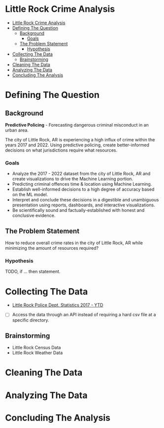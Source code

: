 # Little Rock Crime Analysis

<!-- TOC -->
* [Little Rock Crime Analysis](#little-rock-crime-analysis)
* [Defining The Question](#defining-the-question)
  * [Background](#background)
    * [Goals](#goals)
  * [The Problem Statement](#the-problem-statement)
    * [Hypothesis](#hypothesis)
* [Collecting The Data](#collecting-the-data)
  * [Brainstorming](#brainstorming)
* [Cleaning The Data](#cleaning-the-data)
* [Analyzing The Data](#analyzing-the-data)
* [Concluding The Analysis](#concluding-the-analysis)
<!-- TOC -->

# Defining The Question

## Background
**Predictive Policing** - Forecasting dangerous criminal misconduct in an urban area.

The city of Little Rock, AR is experiencing a high influx of crime within the years 2017 and 2022.
Using predictive policing, create better-informed decisions on what jurisdictions require what resources.

### Goals
- Analyze the 2017 - 2022 dataset from the city of Little Rock, AR and create visualizations to drive the Machine Learning
portion.
- Predicting criminal offences time & location using Machine Learning.
- Establish well-informed decisions to a high degree of accuracy based on the ML model.
- Interpret and conclude these decisions in a digestible and unambiguous presentation using reports, dashboards, and interactive visualizations.
- Be scientifically sound and factually-established with honest and conclusive evidence.

## The Problem Statement
How to reduce overall crime rates in the city of Little Rock, AR while minimizing the amount of resources required?

### Hypothesis
TODO, if ... then statement.

# Collecting The Data
* [Little Rock Police Dept. Statistics 2017 - YTD](https://data.littlerock.gov/Safe-City/Little-Rock-Police-Department-Statistics-2017-to-Y/bz82-34ep)

- [ ] Access the data through an API instead of requiring a hard csv file at a specific directory.

## Brainstorming
* Little Rock Census Data
* Little Rock Weather Data

# Cleaning The Data

# Analyzing The Data

# Concluding The Analysis
